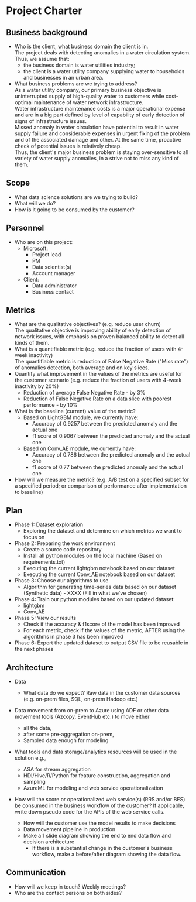 # Project Charter

## Business background

* Who is the client, what business domain the client is in.  
	The project deals with detecting anomalies in a water circulation system.  
	Thus, we assume that:
	* the business domain is water utilities industry;
 	* the client is a water utility company supplying water to households and businesses in an urban area. 	
* What business problems are we trying to address?  
  	As a water utility company, our primary business objective is uninterrupted supply of high-quality water to customers while cost-optimal maintenance of water network infrastructure.  
	Water infrastructure maintenance costs is a major operational expense and are in a big part defined by level of capability of early detection of signs of infrastructure issues.  
	Missed anomaly in water circulation have potential to result in water supply failure and considerable expenses in urgent fixing of the problem and of the associated damage and other. At the same time, proactive check of potential issues is relatively cheap.  
	Thus, the client's major business problem is staying over-sensitive to all variety of water supply anomalies, in a strive not to miss any kind of them.

## Scope
* What data science solutions are we trying to build?
* What will we do?
* How is it going to be consumed by the customer?

## Personnel
* Who are on this project:
	* Microsoft:
		* Project lead
		* PM
		* Data scientist(s)
		* Account manager
	* Client:
		* Data administrator
		* Business contact
	
## Metrics
* What are the qualitative objectives? (e.g. reduce user churn)  
  The qualitative objective is improving ability of early detection of network issues, with emphasis on proven balanced ability to detect all kinds of them.  
* What is a quantifiable metric  (e.g. reduce the fraction of users with 4-week inactivity)  
  The quantifiable metric is reduction of False Negative Rate ("Miss rate") of anomalies detection, both average and on key slices.  
* Quantify what improvement in the values of the metrics are useful for the customer scenario (e.g. reduce the  fraction of users with 4-week inactivity by 20%)   
  	* Reduction of average False Negative Rate - by 3%  
	* Reduction of False Negative Rate on a data slice with poorest performance - by 10% 
* What is the baseline (current) value of the metric?
  * Based on LightGBM module, we currently have:
    * Accuracy of 0.9257 between the predicted anomaly and the actual one
    * f1 score of 0.9067 between the predicted anomaly and the actual one
  * Based on Conv_AE module, we currently have:
    * Accuracy of 0.786 between the predicted anomaly and the actual one
    * f1 score of 0.77 between the predicted anomaly and the actual one
* How will we measure the metric? (e.g. A/B test on a specified subset for a specified period; or comparison of performance after implementation to baseline)

## Plan
* Phase 1: Dataset exploration
   * Exploring the dataset and determine on which metrics we want to focus on
* Phase 2: Preparing the work environment
   * Create a source code repository
   * Install all python modules on the local machine (Based on requirements.txt)
   * Executing the current lightgbm notebook based on our dataset
   * Executing the current Conv_AE notebook based on our dataset
* Phase 3: Choose our algorithms to use
   * Algorithm for generating time-series data based on our dataset (Synthetic data) - XXXX (Fill in what we've chosen)
* Phase 4: Train our python modules based on our updated dataset:
   * lightgbm
   * Conv_AE
* Phase 5: View our results
   * Check if the accuracy & f1score of the model has been improved
   * For each metric, check if the values of the metric, AFTER using the algorithms in phase 3 has been improved
* Phase 6: Export the updated dataset to output CSV file to be reusable in the next phases

## Architecture
* Data
  * What data do we expect? Raw data in the customer data sources (e.g. on-prem files, SQL, on-prem Hadoop etc.)
* Data movement from on-prem to Azure using ADF or other data movement tools (Azcopy, EventHub etc.) to move either
  * all the data, 
  * after some pre-aggregation on-prem,
  * Sampled data enough for modeling 

* What tools and data storage/analytics resources will be used in the solution e.g.,
  * ASA for stream aggregation
  * HDI/Hive/R/Python for feature construction, aggregation and sampling
  * AzureML for modeling and web service operationalization
* How will the score or operationalized web service(s) (RRS and/or BES) be consumed in the business workflow of the customer? If applicable, write down pseudo code for the APIs of the web service calls.
  * How will the customer use the model results to make decisions
  * Data movement pipeline in production
  * Make a 1 slide diagram showing the end to end data flow and decision architecture
    * If there is a substantial change in the customer's business workflow, make a before/after diagram showing the data flow.

## Communication
* How will we keep in touch? Weekly meetings?
* Who are the contact persons on both sides?

